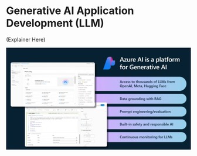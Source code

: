 # Generative AI Application Development (LLM)

(Explainer Here)

![Generative AI Application Platform](../img/concepts/04-azure-ai-platform.png)
